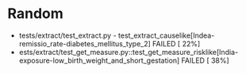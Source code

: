 # Random

* tests/extract/test_extract.py - test_extract_causelike[Indea-remissio_rate-diabetes_mellitus_type_2] FAILED [ 22%]
* ests/extract/test_get_measure.py::test_get_measure_risklike[India-exposure-low_birth_weight_and_short_gestation] FAILED [ 38%]
